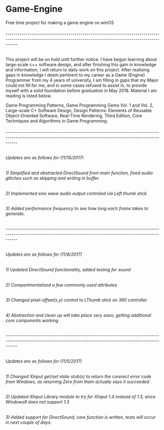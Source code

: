 # Game-Engine
Free time project for making a game engine on winOS

###### ------------------------------------------------------------------------------------------------------------------------------------------------------------------

This project will be on hold until further notice. I have begun learning about large-scale c++ software design, and after finishing this gain in knowledge and information, I will return to daily work on this project. After realising gaps in knowledge I deem pertinent to my career as a Game (Engine) Programmer from my 4 years of university, I am filling in gaps that my Major could not fill for me, and in some cases refused to assist in, to provide myself with a solid foundation before graduation in May 2018. Material I am reading is listed below.

Game Programming Patterns, Game Programming Gems Vol. 1 and Vol. 2, Large-scale C+ Software Design, Design Patterns: Elements of Reusable Object-Oriented Software, 
Real-Time Rendering, Third Edition, Core Techniques and Algorithms in Game Programming.

###### ------------------------------------------------------------------------------------------------------------------------------------------------------------------

###### Updates are as follows for (11/15/2017)

###### 1) Simplified and abstracted DirectSound from main function, fixed audio glitches such as skipping and writing in buffer.
###### 2) Implemented sine wave audio output controled via Left thumb stick.
###### 3) Added performance frequency to see how long each frame takes to generate.

###### ------------------------------------------------------------------------------------------------------------------------------------------------------------------

###### Updates are as follows for (11/8/2017)

###### 1) Updated DirectSound functionality, added testing for sound
###### 2) Compartmentalized a few commonly used attributes
###### 3) Changed pixel-offset(x,y) control to LThumb stick on 360 controller
###### 4) Abstraction and clean up will take place very soon, getting additional core components working

###### ------------------------------------------------------------------------------------------------------------------------------------------------------------------
             
###### Updates are as follows for (11/5/2017)

###### 1) Changed XInput get/set state stub(s) to return the corerect error code from Windows, as returning Zero from them actually says it succeeded
###### 2) Updated XInput Library module to try for XInput 1.4 instead of 1.3, since Windows8 does not support 1.3
###### 3) Added support for DirectSound, core function is written, tests will occur in next couple of days.
